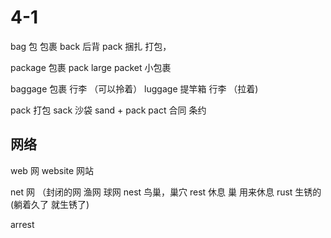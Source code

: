 # 4-1
bag 包 包裹
back 后背
pack 捆扎 打包，

package 包裹  pack  large 
packet 小包裹 

baggage 包裹 行李  （可以拎着）
luggage 提竿箱 行李 （拉着)

pack  打包
sack  沙袋   sand + pack 
pact 合同 条约  


## 网络
web 网
website 网站

net 网 （封闭的网 渔网 球网
nest 鸟巢，巢穴
    rest 休息  巢  用来休息
    rust 生锈的  (躺着久了 就生锈了)

arrest